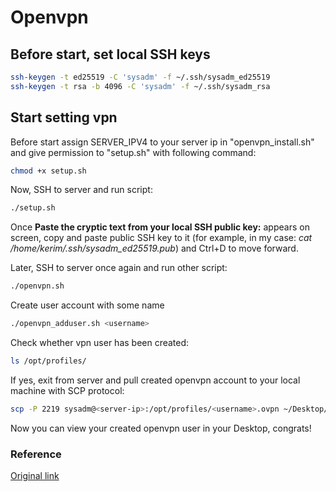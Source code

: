# Openvpn
## Before start, set local SSH keys
```bash
ssh-keygen -t ed25519 -C 'sysadm' -f ~/.ssh/sysadm_ed25519
ssh-keygen -t rsa -b 4096 -C 'sysadm' -f ~/.ssh/sysadm_rsa
```
## Start setting vpn
Before start assign SERVER_IPV4 to your server ip in "openvpn_install.sh" and give permission to "setup.sh" with following command:
```bash
chmod +x setup.sh
```
Now, SSH to server and run script:
```bash
./setup.sh
```
Once **Paste the cryptic text from your local SSH public key:** appears on screen, copy and paste public SSH key to it (for example, in my case: *cat /home/kerim/.ssh/sysadm_ed25519.pub*) and Ctrl+D to move forward.

Later, SSH to server once again and run other script:
```bash
./openvpn.sh
```
Create user account with some name <username>
```bash
./openvpn_adduser.sh <username>
```
Check whether vpn user has been created:
```bash
ls /opt/profiles/
```
If yes, exit from server and pull created openvpn account to your local machine with SCP protocol:
```bash
scp -P 2219 sysadm@<server-ip>:/opt/profiles/<username>.ovpn ~/Desktop/
```
Now you can view your created openvpn user in your Desktop, congrats!
  
### Reference
[Original link](https://stream3.morazow.com/)
